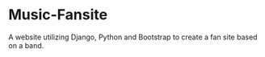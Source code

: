 # Music-Fansite
A website utilizing Django, Python and Bootstrap to create a fan site based on a band.
